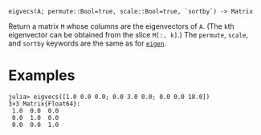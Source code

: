 ```
eigvecs(A; permute::Bool=true, scale::Bool=true, `sortby`) -> Matrix
```

Return a matrix `M` whose columns are the eigenvectors of `A`. (The `k`th eigenvector can be obtained from the slice `M[:, k]`.) The `permute`, `scale`, and `sortby` keywords are the same as for [`eigen`](@ref).

# Examples

```jldoctest
julia> eigvecs([1.0 0.0 0.0; 0.0 3.0 0.0; 0.0 0.0 18.0])
3×3 Matrix{Float64}:
 1.0  0.0  0.0
 0.0  1.0  0.0
 0.0  0.0  1.0
```
